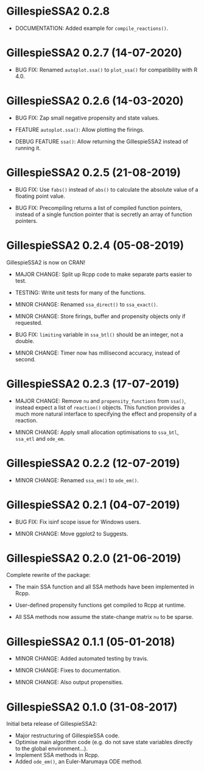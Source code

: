 # GillespieSSA2 0.2.8

* DOCUMENTATION: Added example for `compile_reactions()`.

# GillespieSSA2 0.2.7 (14-07-2020)

* BUG FIX: Renamed `autoplot.ssa()` to `plot_ssa()` for compatibility with R 4.0.

# GillespieSSA2 0.2.6 (14-03-2020)

* BUG FIX: Zap small negative propensity and state values.

* FEATURE `autoplot.ssa()`: Allow plotting the firings.

* DEBUG FEATURE `ssa()`: Allow returning the GillespieSSA2 instead of running it.

# GillespieSSA2 0.2.5 (21-08-2019)

* BUG FIX: Use `fabs()` instead of `abs()` to calculate the absolute value of a 
  floating point value.
  
* BUG FIX: Precompiling returns a list of compiled function pointers, instead of 
  a single function pointer that is secretly an array of function pointers.

# GillespieSSA2 0.2.4 (05-08-2019)

GillespieSSA2 is now on CRAN!

* MAJOR CHANGE: Split up Rcpp code to make separate parts easier to test.

* TESTING: Write unit tests for many of the functions.

* MINOR CHANGE: Renamed `ssa_direct()` to `ssa_exact()`.

* MINOR CHANGE: Store firings, buffer and propensity objects only if requested.

* BUG FIX: `limiting` variable in `ssa_btl()` should be an integer, not a double.

* MINOR CHANGE: Timer now has millisecond accuracy, instead of second.

# GillespieSSA2 0.2.3 (17-07-2019)

* MAJOR CHANGE: Remove `nu` and `propensity_functions` from `ssa()`, instead
  expect a list of `reaction()` objects. This function provides a much more
  natural interface to specifying the effect and propensity of a reaction.

* MINOR CHANGE: Apply small allocation optimisations to `ssa_btl`, `ssa_etl` and `ode_em`.

# GillespieSSA2 0.2.2 (12-07-2019)

* MINOR CHANGE: Renamed `ssa_em()` to `ode_em()`.

# GillespieSSA2 0.2.1 (04-07-2019)

* BUG FIX: Fix isinf scope issue for Windows users.

* MINOR CHANGE: Move ggplot2 to Suggests.

# GillespieSSA2 0.2.0 (21-06-2019)

Complete rewrite of the package:

* The main SSA function and all SSA methods have been implemented in Rcpp.

* User-defined propensity functions get compiled to Rcpp at runtime.

* All SSA methods now assume the state-change matrix `nu` to be sparse.

# GillespieSSA2 0.1.1 (05-01-2018)

* MINOR CHANGE: Added automated testing by travis.

* MINOR CHANGE: Fixes to documentation.

* MINOR CHANGE: Also output propensities.

# GillespieSSA2 0.1.0 (31-08-2017)

Initial beta release of GillespieSSA2:

* Major restructuring of GillespieSSA code.
* Optimise main algorithm code (e.g. do not save state variables directly to the global environment...).
* Implement SSA methods in Rcpp.
* Added `ode_em()`, an Euler-Marumaya ODE method.
